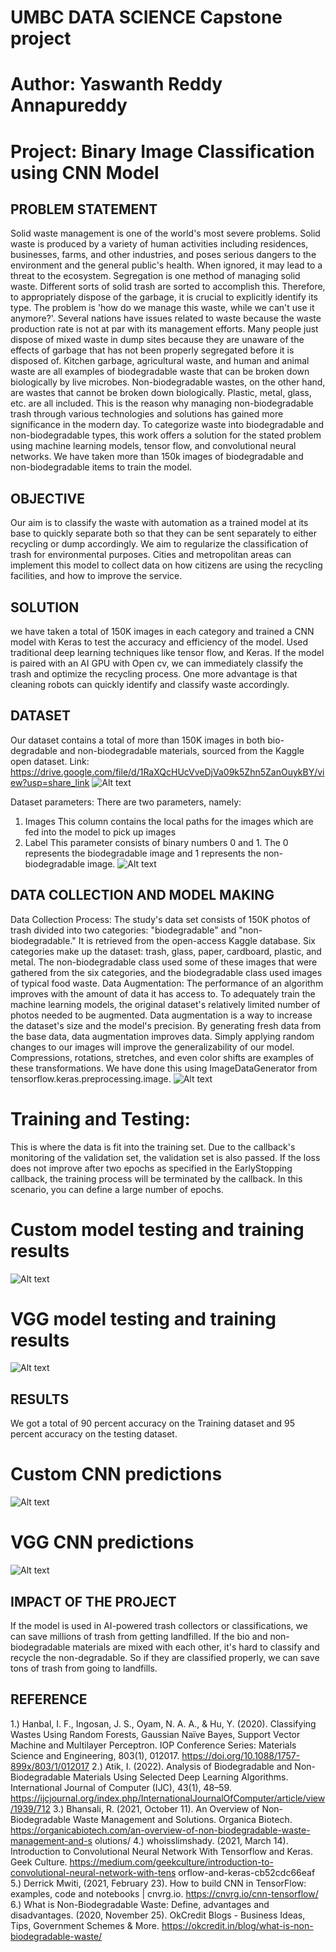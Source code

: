 # UMBC DATA SCIENCE Capstone project

# Author: Yaswanth Reddy Annapureddy

# Project: Binary Image Classification using CNN Model

## PROBLEM STATEMENT
Solid waste management is one of the world's most severe problems. Solid waste is produced by a variety of human activities including residences, businesses, farms, and other industries, and poses serious dangers to the environment and the general public's health. When ignored, it may lead to a threat to the ecosystem. Segregation is one method of managing solid waste. Different sorts of solid trash are sorted to accomplish this. Therefore, to appropriately dispose of the garbage, it is crucial to explicitly identify its type. The problem is 'how do we manage this waste, while we can't use it anymore?'. Several nations have issues related to waste because the waste production rate is not at par with its management efforts. Many people just dispose of mixed waste in dump sites because they are unaware of the effects of garbage that has not been properly segregated before it is disposed of. Kitchen garbage, agricultural waste, and human and animal waste are all examples of biodegradable waste that can be broken down biologically by live microbes. Non-biodegradable wastes, on the other hand, are wastes that cannot be broken down biologically. Plastic, metal, glass, etc. are all included. This is the reason why managing non-biodegradable trash through various technologies and solutions has gained more significance in the modern day. To categorize waste into biodegradable and non-biodegradable types, this work offers a solution for the stated problem using machine learning models, tensor flow, and convolutional neural networks. We have taken more than 150k images of biodegradable and non-biodegradable items to train the model.

## OBJECTIVE
Our aim is to classify the waste with automation as a trained model at its base to quickly separate both so that they can be sent separately to either recycling or dump accordingly.
We aim to regularize the classification of trash for environmental purposes.
Cities and metropolitan areas can implement this model to collect data on how citizens are using the recycling facilities, and how to improve the service.

## SOLUTION
we have taken a total of 150K images in each category and trained a CNN model with Keras to test the accuracy and efficiency of the model.
Used traditional deep learning techniques like tensor flow, and Keras.
If the model is paired with an AI GPU with Open cv, we can immediately classify the trash and optimize the recycling process.
One more advantage is that cleaning robots can quickly identify and classify waste accordingly.

## DATASET
Our dataset contains a total of more than 150K images in both bio-degradable and non-biodegradable materials, sourced from the Kaggle open dataset. Link: https://drive.google.com/file/d/1RaXQcHUcVveDjVa09k5Zhn5ZanOuykBY/view?usp=share_link
![Alt text](https://github.com/DATA-606-SPRING-2023-THU/Yaswanth-Reddy-606/blob/main/Images/Screenshot%202023-05-16%20at%2011.23.31%20AM.png)

Dataset parameters:
There are two parameters, namely:
1. Images
This column contains the local paths for the images which are fed into the model to pick up images
2. Label
This parameter consists of binary numbers 0 and 1. The 0 represents the biodegradable
image and 1 represents the non-biodegradable image.
![Alt text](https://github.com/DATA-606-SPRING-2023-THU/Yaswanth-Reddy-606/blob/main/Images/Screenshot%202023-05-16%20at%2011.21.21%20AM.png)

## DATA COLLECTION AND MODEL MAKING
Data Collection Process:
The study's data set consists of 150K photos of trash divided into two categories:
"biodegradable" and "non-biodegradable." It is retrieved from the open-access Kaggle database.
Six categories make up the dataset: trash, glass, paper, cardboard, plastic, and metal. The
non-biodegradable class used some of these images that were gathered from the six categories,
and the biodegradable class used images of typical food waste.
Data Augmentation:
The performance of an algorithm improves with the amount of data it has access to. To
adequately train the machine learning models, the original dataset's relatively limited number of
photos needed to be augmented. Data augmentation is a way to increase the dataset's size and the
model's precision. By generating fresh data from the base data, data augmentation improves data.
Simply applying random changes to our images will improve the generalizability of our model.
Compressions, rotations, stretches, and even color shifts are examples of these transformations.
We have done this using ImageDataGenerator from tensorflow.keras.preprocessing.image.
![Alt text](https://github.com/DATA-606-SPRING-2023-THU/Yaswanth-Reddy-606/blob/main/Images/Screenshot%202023-05-16%20at%2011.25.44%20AM.png)

# Training and Testing:
This is where the data is fit into the training set. Due to the callback's monitoring of the
validation set, the validation set is also passed. If the loss does not improve after two epochs as
specified in the EarlyStopping callback, the training process will be terminated by the callback.
In this scenario, you can define a large number of epochs.
# Custom model testing and training results
![Alt text](https://github.com/DATA-606-SPRING-2023-THU/Yaswanth-Reddy-606/blob/main/Images/Screenshot%202023-05-16%20at%2011.26.38%20AM.png)

# VGG model testing and training results
![Alt text](https://github.com/DATA-606-SPRING-2023-THU/Yaswanth-Reddy-606/blob/main/Images/Screenshot%202023-05-16%20at%2011.28.29%20AM.png)
## RESULTS
We got a total of 90 percent accuracy on the Training dataset and 95 percent accuracy on the
testing dataset.

# Custom CNN predictions
![Alt text](https://github.com/DATA-606-SPRING-2023-THU/Yaswanth-Reddy-606/blob/main/Images/Screenshot%202023-05-16%20at%2011.29.36%20AM.png)

# VGG CNN predictions
![Alt text](https://github.com/DATA-606-SPRING-2023-THU/Yaswanth-Reddy-606/blob/main/Images/Screenshot%202023-05-16%20at%2011.31.05%20AM.png)
## IMPACT OF THE PROJECT
If the model is used in AI-powered trash collectors or classifications, we can save millions of
trash from getting landfilled. If the bio and non-biodegradable materials are mixed with each
other, it's hard to classify and recycle the non-degradable. So if they are classified properly, we
can save tons of trash from going to landfills.

## REFERENCE
1.) Hanbal, I. F., Ingosan, J. S., Oyam, N. A. A., & Hu, Y. (2020). Classifying Wastes Using
Random Forests, Gaussian Naïve Bayes, Support Vector Machine and Multilayer
Perceptron. IOP Conference Series: Materials Science and Engineering, 803(1), 012017.
https://doi.org/10.1088/1757-899x/803/1/012017
2.) Atik, I. (2022). Analysis of Biodegradable and Non-Biodegradable Materials Using
Selected Deep Learning Algorithms. International Journal of Computer (IJC), 43(1),
48–59.
https://ijcjournal.org/index.php/InternationalJournalOfComputer/article/view/1939/712
3.) Bhansali, R. (2021, October 11). An Overview of Non-Biodegradable Waste
Management and Solutions. Organica Biotech.
https://organicabiotech.com/an-overview-of-non-biodegradable-waste-management-and-s
olutions/
4.) whoisslimshady. (2021, March 14). Introduction to Convolutional Neural Network With
Tensorflow and Keras. Geek Culture.
https://medium.com/geekculture/introduction-to-convolutional-neural-network-with-tens
orflow-and-keras-cb52cdc66eaf
5.) Derrick Mwiti, (2021, February 23). How to build CNN in TensorFlow: examples, code
and notebooks | cnvrg.io. https://cnvrg.io/cnn-tensorflow/
6.) What is Non-Biodegradable Waste: Define, advantages and disadvantages. (2020,
November 25). OkCredit Blogs - Business Ideas, Tips, Government Schemes & More.
https://okcredit.in/blog/what-is-non-biodegradable-waste/

